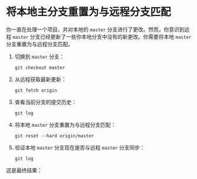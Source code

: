 # 将本地主分支重置为与远程分支匹配

你一直在处理一个项目，并对本地的 `master` 分支进行了更改。然而，你意识到远程 `master` 分支已经更新了一些你本地分支中没有的新更改。你需要将本地 `master` 分支重置为与远程分支匹配。

1. 切换到 `master` 分支：
   ```shell
   git checkout master
   ```
2. 从远程获取最新更新：
   ```shell
   git fetch origin
   ```
3. 查看当前分支的提交历史：
   ```shell
   git log
   ```
4. 将本地 `master` 分支重置为与远程分支匹配：
   ```shell
   git reset --hard origin/master
   ```
5. 验证本地 `master` 分支现在是否与远程 `master` 分支同步：
   ```shell
   git log
   ```

这是最终结果：

```shell

```
